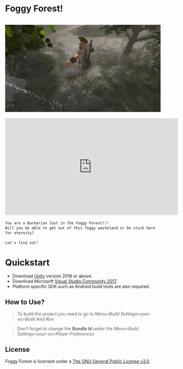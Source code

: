 # Foggy Forest!

<p align="center">
  <br>
  <img src="Barbarian.jpg" alt="logo of Unity">
  <br>
  <br>
  <iframe width="560" height="315" src="https://www.youtube.com/embed/lYNYlB1hgU8" frameborder="0" allow="accelerometer; autoplay; encrypted-media; gyroscope; picture-in-picture" allowfullscreen></iframe>
  <br>
</p>

    You are a Barbarian lost in the Foggy Forest!!! 
    Will you be able to get out of this foggy wasteland or be stuck here for eternity?
    
    Let's find out!

# Quickstart
- Download [Unity](https://unity3d.com/get-unity/download/archive) version 2018 or above.
- Download Microsoft [Visual Studio Community 2017](https://visualstudio.microsoft.com/).
- Platform specific SDK such as Android build tools are also required.

## How to Use?
> To build the project you need to go to *Menu>Build Settings>your-os>Build And Run*

> Don't forget to change the **Bundle Id** under the *Menu>Build Settings>your-os>Player Preferences*

## License
Foggy Forest is licensed under a [The GNU General Public License v3.0](https://www.gnu.org/licenses/gpl-3.0.en.html).
